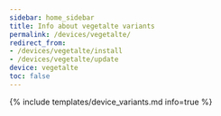 ```yaml
---
sidebar: home_sidebar
title: Info about vegetalte variants
permalink: /devices/vegetalte/
redirect_from:
- /devices/vegetalte/install
- /devices/vegetalte/update
device: vegetalte
toc: false
---
```

{% include templates/device_variants.md info=true %}
